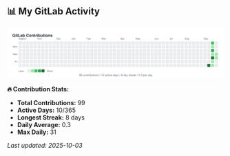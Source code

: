 <!-- GITLAB-STATS:START -->
## 📊 My GitLab Activity

![GitLab Contributions](./gitlab-contributions.svg)

**🔥 Contribution Stats:**
- **Total Contributions:** 99
- **Active Days:** 10/365
- **Longest Streak:** 8 days
- **Daily Average:** 0.3
- **Max Daily:** 31

*Last updated: 2025-10-03*
<!-- GITLAB-STATS:END -->
